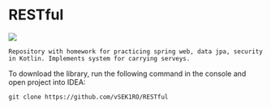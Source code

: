 # RESTful
<img src="https://i.imgur.com/55JQ2DO.png"></img>

`
Repository with homework for practicing spring web, data jpa, security in Kotlin. Implements system for carrying serveys.
`

To download the library, run the following command in the console and open project into IDEA:
```
git clone https://github.com/vSEK1RO/RESTful
```